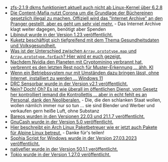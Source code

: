 * [zfs-2.1.9 dkms funktioniert aktuell auch nicht ab Linux-Kernel über 6.2.8](https://github.com/openzfs/zfs/issues/14658)
* [Die Content-Mafia nutzt Corona um die Grundlage der Büchereinen gesetzlich illegal zu machen. Offiziell wird das "Internet Archive" an den Pranger gestellt, aber es geht um sehr viel mehr.](http://blog.fefe.de/?ts=9ade57c2) - Das Internet Archive klagt weiter dagegen, benötigt aber Spenden
* [Libinput wurde in der Version 1.23 veröffentlicht.](https://www.phoronix.com/news/libinput-1.23-Released)
* [Kuketz beschäftigt sich tiefgreifend mit dem Thema Gesundheitsdaten und Volksgesundheit.](https://www.kuketz-blog.de/datenkoerper-und-volksgesundheit-debatte-um-gesundheitsdaten-datenschutz/)
* [Was ist der Unterschied zwischen `Array.prototype.map` und `Array.prototype.forEach`? Hier wird er euch gezeigt.](https://www.30secondsofcode.org/articles/s/js-array-map-vs-foreach/)
* [Nachdem Nvidia den Planeten mit Cryptomining verbrannt hat, verbrennt es den letzten Rest noch für Muster-Erkennung ... ähh, KI](http://blog.fefe.de/?ts=9adfa63a)
* [Wenn ein Betriebssystem nur mit Umständen dazu bringen lässt, ohne Internet, installiert zu werden ... Windows 11](https://www.incredigeek.com/home/how-to-bypass-the-windows-11-lets-connect-you-to-a-network-screen/)
* [DRC Sensorbar wurde in der Version v2.1 veröffentlicht.](https://wiidatabase.de/drc-sensorbar-v2-1/)
* [Nein? Doch! Oh? Es ist wie überall im öffentlichen Dienst, vom Gesetz her kontrolliert jemand die Kontrollettis ... aber in echt fehlt es an Personal, dank den Neoliberalen.](https://netzpolitik.org/2023/tausende-landesangestellte-mit-berechtigung-zugriffe-auf-meldedaten-werden-kaum-kontrolliert/) - Die, die den schlanken Staat wollen, wollen nämlich immer nur so tun ... sie sind Blender und Werber und verkaufen gern heiße Luft, ohne Substanz
* [Bareos wurden in den Versionen 22.03 und 21.1.7 veröffentlicht.](https://www.bareos.com/de/bareos-maintenance-releases-22-0-3-und-21-1-7/)
* [GnuCash wurde in der Version 5.0 veröffentlicht.](https://lwn.net/Articles/927450/)
* [Hier beschreibt ein Arch Linux Paketbetreuer wie er jetzt auch Pakete für Alpine Linux betreut.](https://blog.orhun.dev/alpine-packaging-setup/) - Danke für's teilen!
* [Sophia Script for Windows wurde in der Version 27.03.2023 veröffentlicht.](https://github.com/farag2/Sophia-Script-for-Windows/releases/tag/6.4.3)
* [nativefier wurde in der Version 50.1.1 veröffentlicht.](https://github.com/nativefier/nativefier/releases/tag/v50.1.1)
* [Tokio wurde in der Version 1.27.0 veröffentlicht.](https://github.com/tokio-rs/tokio/releases/tag/tokio-1.27.0)


